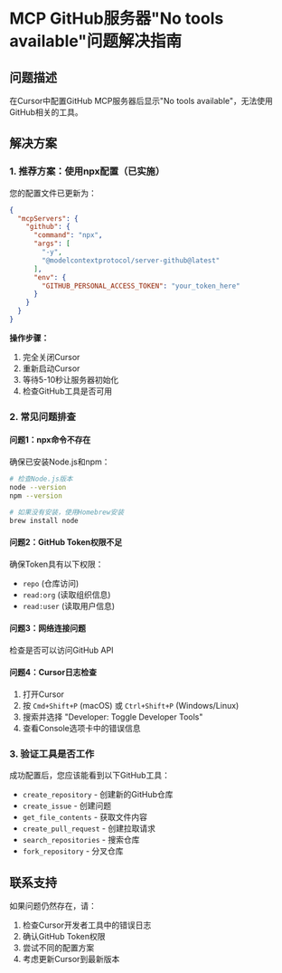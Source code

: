 # MCP GitHub服务器"No tools available"问题解决指南

## 问题描述
在Cursor中配置GitHub MCP服务器后显示"No tools available"，无法使用GitHub相关的工具。

## 解决方案

### 1. 推荐方案：使用npx配置（已实施）

您的配置文件已更新为：
```json
{
  "mcpServers": {
    "github": {
      "command": "npx",
      "args": [
        "-y",
        "@modelcontextprotocol/server-github@latest"
      ],
      "env": {
        "GITHUB_PERSONAL_ACCESS_TOKEN": "your_token_here"
      }
    }
  }
}
```

**操作步骤：**
1. 完全关闭Cursor
2. 重新启动Cursor
3. 等待5-10秒让服务器初始化
4. 检查GitHub工具是否可用

### 2. 常见问题排查

#### 问题1：npx命令不存在
确保已安装Node.js和npm：
```bash
# 检查Node.js版本
node --version
npm --version

# 如果没有安装，使用Homebrew安装
brew install node
```

#### 问题2：GitHub Token权限不足
确保Token具有以下权限：
- `repo` (仓库访问)
- `read:org` (读取组织信息)
- `read:user` (读取用户信息)

#### 问题3：网络连接问题
检查是否可以访问GitHub API

#### 问题4：Cursor日志检查
1. 打开Cursor
2. 按 `Cmd+Shift+P` (macOS) 或 `Ctrl+Shift+P` (Windows/Linux)
3. 搜索并选择 "Developer: Toggle Developer Tools"
4. 查看Console选项卡中的错误信息

### 3. 验证工具是否工作

成功配置后，您应该能看到以下GitHub工具：
- `create_repository` - 创建新的GitHub仓库
- `create_issue` - 创建问题
- `get_file_contents` - 获取文件内容
- `create_pull_request` - 创建拉取请求
- `search_repositories` - 搜索仓库
- `fork_repository` - 分叉仓库

## 联系支持

如果问题仍然存在，请：
1. 检查Cursor开发者工具中的错误日志
2. 确认GitHub Token权限
3. 尝试不同的配置方案
4. 考虑更新Cursor到最新版本